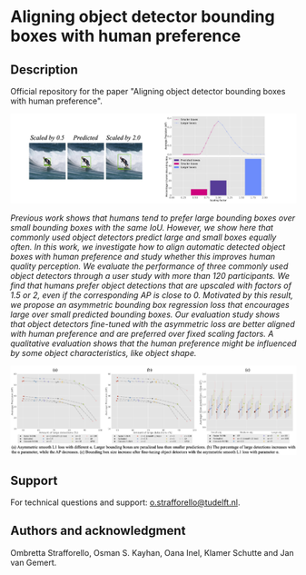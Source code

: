 # Aligning object detector bounding boxes with human preference

## Description
Official repository for the paper "Aligning object detector bounding boxes with human preference".

![Figure1.jpg](figures%2FFigure1.jpg)

*Previous work shows that humans tend to prefer large bounding boxes over small bounding boxes with the same
IoU. However, we show here that commonly used object detectors predict large and small boxes equally often. In this
work, we investigate how to align automatic detected object boxes with human preference and study whether this
improves human quality perception. We evaluate the performance of three commonly used object detectors through
a user study with more than 120 participants. We find that humans prefer object detections that are upscaled with factors
of 1.5 or 2, even if the corresponding AP is close to 0. Motivated by this result, we propose an asymmetric bounding
box regression loss that encourages large over small predicted bounding boxes. Our evaluation study shows that
object detectors fine-tuned with the asymmetric loss are better aligned with human preference and are preferred over
fixed scaling factors. A qualitative evaluation shows that the human preference might be influenced by some object 
characteristics, like object shape.*

![asymmetric_loss_figures.jpg](figures%2Fasymmetric_loss_figures.jpg)

## Support
For technical questions and support: [o.strafforello@tudelft.nl](mailto:o.strafforello@tudelft.nl).

## Authors and acknowledgment
Ombretta Strafforello, Osman S. Kayhan, Oana Inel, Klamer Schutte and Jan van Gemert.
